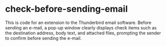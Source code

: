 # check-before-sending-email
This is code for an extension to the Thunderbird email software.
Before sending an e-mail, a pop-up window clearly displays check items such as the destination address, body text, and attached files, prompting the sender to confirm before sending the e-mail.
